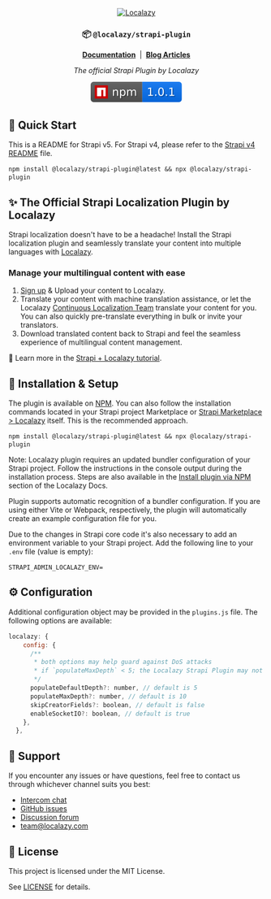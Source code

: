 <div align="center">

[<img src="https://localazy.com/directus9/assets/9fc36b9c-81b7-4dbf-bd82-b64cd984090f" width="285" height="50" alt="Localazy" >](https://localazy.com)

### 📦 `@localazy/strapi-plugin`

[**Documentation**](https://localazy.com/docs/strapi/strapi-plugin-introduction-installation) &nbsp;|&nbsp;
[**Blog Articles**](https://localazy.com/tags/strapi)

_The official Strapi Plugin by Localazy_

[![version](.github/badges/version.svg)](https://www.npmjs.com/package/@localazy/strapi-plugin)

</div>

## 🚀 Quick Start

This is a README for Strapi v5. For Strapi v4, please refer to the [Strapi v4 README](https://github.com/localazy/strapi-plugin/tree/strapi-v4#readme) file.

```
npm install @localazy/strapi-plugin@latest && npx @localazy/strapi-plugin
```

## ✨ The Official Strapi Localization Plugin by Localazy

Strapi localization doesn't have to be a headache! Install the Strapi localization plugin and seamlessly translate your content into multiple languages with [Localazy](https://localazy.com).

### Manage your multilingual content with ease

1. [Sign up](https://localazy.com/register) & Upload your content to Localazy.
2. Translate your content with machine translation assistance, or let the Localazy [Continuous Localization Team](https://localazy.com/blog/guide-localazy-translation-services) translate your content for you. You can also quickly pre-translate everything in bulk or invite your translators.
3. Download translated content back to Strapi and feel the seamless experience of multilingual content management.

📰 Learn more in the [Strapi + Localazy tutorial](https://localazy.com/blog/how-to-strapi-localization-with-localazy#getting-started-with-strapi-localization).

## 🔧 Installation & Setup

The plugin is available on [NPM](https://www.npmjs.com/package/@localazy/strapi-plugin).
You can also follow the installation commands located in your Strapi project Marketplace or [Strapi Marketplace > Localazy](https://market.strapi.io/plugins/@localazy-strapi-plugin) itself. This is the recommended approach.

```
npm install @localazy/strapi-plugin@latest && npx @localazy/strapi-plugin
```

Note: Localazy plugin requires an updated bundler configuration of your Strapi project. Follow the instructions in the console output during the installation process. Steps are also available in the [Install plugin via NPM](https://localazy.com/docs/strapi/strapi-plugin-introduction-installation#install-plugin-via-npm) section of the Localazy Docs.

Plugin supports automatic recognition of a bundler configuration. If you are using either Vite or Webpack, respectively, the plugin will automatically create an example configuration file for you.

Due to the changes in Strapi core code it's also necessary to add an environment variable to your Strapi project. Add the following line to your `.env` file (value is empty):

```
STRAPI_ADMIN_LOCALAZY_ENV=
```

## ⚙️ Configuration

Additional configuration object may be provided in the `plugins.js` file. The following options are available:

```js
localazy: {
    config: {
      /**
       * both options may help guard against DoS attacks
       * if `populateMaxDepth` < 5; the Localazy Strapi Plugin may not work as expected
       */
      populateDefaultDepth?: number, // default is 5
      populateMaxDepth?: number, // default is 10
      skipCreatorFields?: boolean, // default is false
      enableSocketIO?: boolean, // default is true
    },
  },
```

## 🛟 Support

If you encounter any issues or have questions, feel free to contact us through whichever channel suits you best:

- [Intercom chat](https://localazy.com)
- [GitHub issues](https://github.com/localazy/strapi-plugin/issues)
- [Discussion forum](https://discuss.localazy.com/)
- [team@localazy.com](mailto:team@localazy.com)

## 📜 License

This project is licensed under the MIT License.

See [LICENSE](LICENSE) for details.
